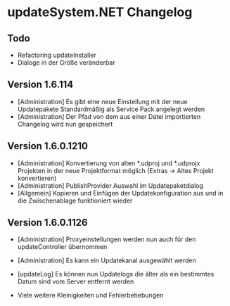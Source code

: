 updateSystem.NET Changelog
===============================

Todo
----------------------------
- Refactoring updateInstaller
- Dialoge in der Größe veränderbar

Version 1.6.114
----------------------------
* [Administration] Es gibt eine neue Einstellung mit der neue Updatepakete Standardmäßig als Service Pack angelegt werden
* [Administration] Der Pfad von dem aus einer Datei importierten Changelog wird nun gespeichert

Version 1.6.0.1210
----------------------------
* [Administration] Konvertierung von alten *.udproj und *.udprojx Projekten in der neue Projektformat möglich (Extras -> Altes Projekt konvertieren)
* [Administration] PublishProvider Auswahl im Updatepaketdialog
* [Allgemein] Kopieren und Einfügen der Updatekonfiguration aus und in die Zwischenablage funktioniert wieder

Version 1.6.0.1126
----------------------------
* [Administration] Proxyeinstellungen werden nun auch für den updateController übernommen
* [Administration] Es kann ein Updatekanal ausgewählt werden
* [updateLog] Es können nun Updatelogs die älter als ein bestimmtes Datum sind vom Server entfernt werden

* Viele weitere Kleinigkeiten und Fehlerbehebungen